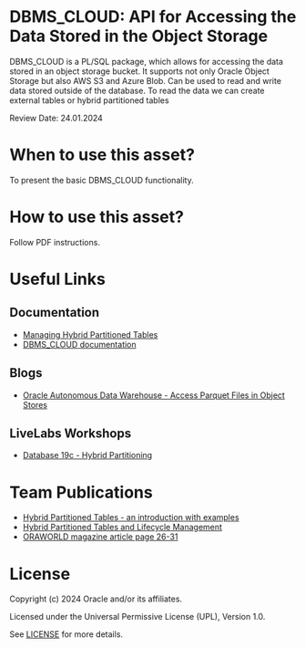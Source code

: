 # DBMS_CLOUD: API for Accessing the Data Stored in the Object Storage

DBMS_CLOUD is a PL/SQL package, which allows for accessing the data stored in an object storage bucket. It supports not only Oracle Object Storage but also AWS S3 and Azure Blob. Can be used to read and write data stored outside of the database. To read the data we can create external tables or hybrid partitioned tables

Review Date: 24.01.2024

# When to use this asset?

To present the basic DBMS_CLOUD functionality. 

# How to use this asset?

Follow PDF instructions.

# Useful Links

## Documentation

- [Managing Hybrid Partitioned Tables](https://docs.oracle.com/en/database/oracle/oracle-database/19/vldbg/manage_hypt.html#GUID-ACBDB3B2-0A16-4CFD-8FF1-A57C9B3D907F)
- [DBMS_CLOUD documentation](https://docs.oracle.com/en/database/oracle/oracle-database/19/arpls/DBMS_CLOUD.html#GUID-6CCC322D-26A9-47E7-8FF5-5FF23807C968)

## Blogs

- [Oracle Autonomous Data Warehouse - Access Parquet Files in Object Stores](https://blogs.oracle.com/datawarehousing/post/oracle-autonomous-data-warehouse-access-parquet-files-in-object-stores)

## LiveLabs Workshops

- [Database 19c - Hybrid Partitioning](https://apexapps.oracle.com/pls/apex/dbpm/r/livelabs/view-workshop?wid=568)

# Team Publications

- [Hybrid Partitioned Tables - an introduction with examples](https://blogs.oracle.com/coretec/post/hybrid-partitioned-tables-introduction)
- [Hybrid Partitioned Tables and Lifecycle Management](https://blogs.oracle.com/coretec/post/hybrid-partitioned-tables-and-lifecycle-management)
- [ORAWORLD magazine article page 26-31](https://www.oraworld.org/fileadmin/documents/27-ORAWORLD.pdf)


# License

Copyright (c) 2024 Oracle and/or its affiliates.

Licensed under the Universal Permissive License (UPL), Version 1.0.

See [LICENSE](https://github.com/oracle-devrel/technology-engineering/blob/main/LICENSE) for more details.
